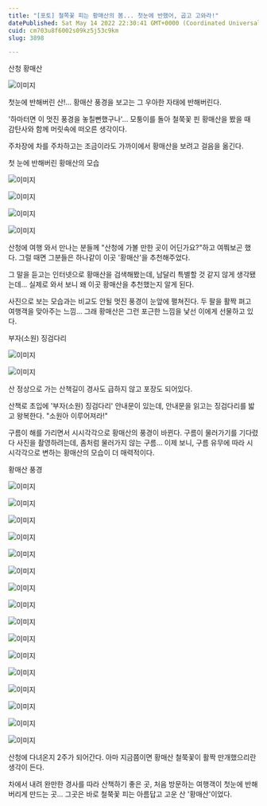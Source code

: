 ```yaml
---
title: "[포토] 철쪽꽃 피는 황매산의 봄... 첫눈에 반했어, 곱고 고와라!"
datePublished: Sat May 14 2022 22:30:41 GMT+0000 (Coordinated Universal Time)
cuid: cm703u8f6002s09kz5j53c9km
slug: 3898

---
```



산청 황매산

![이미지](https://cdn.hashnode.com/res/hashnode/image/upload/v1739255487109/71926cda-9796-4bdd-aa34-e4064cfdadaa.jpeg)

첫눈에 반해버린 산!... 황매산 풍경을 보고는 그 우아한 자태에 반해버린다.

'하마터면 이 멋진 풍경을 놓칠뻔했구나'... 모퉁이를 돌아 철쭉꽃 핀 황매산을 봤을 때 감탄사와 함께 머릿속에 떠오른 생각이다.

주차장에 차를 주차하고는 조금이라도 가까이에서 황매산을 보려고 걸음을 옮긴다.

첫 눈에 반해버린 황매산의 모습

![이미지](https://cdn.hashnode.com/res/hashnode/image/upload/v1739255489226/6fbc2195-d8ad-4571-92f0-6180b7206fba.jpeg)

![이미지](https://cdn.hashnode.com/res/hashnode/image/upload/v1739255491808/9f20c5ce-da53-44f0-afdf-fb79e9975cde.jpeg)

![이미지](https://cdn.hashnode.com/res/hashnode/image/upload/v1739255493925/e6181864-91be-4add-aeb7-5613cd33db0c.jpeg)

![이미지](https://cdn.hashnode.com/res/hashnode/image/upload/v1739255496261/605dd3e9-4eb4-412b-99bb-dc4c4b065540.jpeg)

산청에 여행 와서 만나는 분들께 "산청에 가볼 만한 곳이 어딘가요?"하고 여쭤보곤 했다. 그럴 때면 그분들은 하나같이 이곳 '황매산'을 추천해주었다.

그 말을 듣고는 인터넷으로 황매산을 검색해봤는데, 남달리 특별할 것 같지 않게 생각됐는데... 실제로 와서 보니 왜 이곳 황매산을 추천했는지 알게 된다.

사진으로 보는 모습과는 비교도 안될 멋진 풍경이 눈앞에 펼쳐진다. 두 팔을 활짝 펴고 여행객을 맞아주는 느낌... 그래 황매산은 그런 포근한 느낌을 낯선 이에게 선물하고 있다.

부자(소원) 징검다리

![이미지](https://cdn.hashnode.com/res/hashnode/image/upload/v1739255498313/4c65deb0-1cb4-49fe-a995-3bd2b8e46866.jpeg)

![이미지](https://cdn.hashnode.com/res/hashnode/image/upload/v1739255500385/b30c00f7-586c-4834-9934-f0bbb252a461.jpeg)

산 정상으로 가는 산책길이 경사도 급하지 않고 포장도 되어있다.

산책로 초입에 '부자(소원) 징검다리' 안내문이 있는데, 안내문을 읽고는 징검다리를 밟고 왕복한다. "소원아 이루어져라!"

구름이 해를 가리면서 시시각각으로 황매산의 풍경이 바뀐다. 구름이 물러가기를 기다렸다 사진을 촬영하려는데, 좀처럼 물러가지 않는 구름... 이제 보니, 구름 유무에 따라 시시각각으로 변하는 황매산의 모습이 더 매력적이다.

황매산 풍경

![이미지](https://cdn.hashnode.com/res/hashnode/image/upload/v1739255502683/a3125b60-5be2-44e1-8bfa-caa26ea686e3.jpeg)

![이미지](https://cdn.hashnode.com/res/hashnode/image/upload/v1739255504674/fc634ba7-0a5a-4f25-a207-edf62fd1e19e.jpeg)

![이미지](https://cdn.hashnode.com/res/hashnode/image/upload/v1739255506917/e941e5d3-cb7c-40cd-9eb4-32a1763285df.jpeg)

![이미지](https://cdn.hashnode.com/res/hashnode/image/upload/v1739255508717/c9239e60-0c2a-4365-8161-b21472a01945.jpeg)

![이미지](https://cdn.hashnode.com/res/hashnode/image/upload/v1739255511072/5a3a2a2e-35eb-4214-a024-685a74adb751.jpeg)

![이미지](https://cdn.hashnode.com/res/hashnode/image/upload/v1739255513001/a5e2222e-f548-451d-a7d5-5950357376f0.jpeg)

![이미지](https://cdn.hashnode.com/res/hashnode/image/upload/v1739255514934/8f03593d-1807-430b-81d2-871c3212c7a3.jpeg)

![이미지](https://cdn.hashnode.com/res/hashnode/image/upload/v1739255516989/a3fe5de9-5474-423b-a795-5f1724e9cb05.jpeg)

![이미지](https://cdn.hashnode.com/res/hashnode/image/upload/v1739255519143/44a242a6-f0ab-46cc-a9d3-5cb6bb38ee48.jpeg)

![이미지](https://cdn.hashnode.com/res/hashnode/image/upload/v1739255520878/fa2a36c9-902f-417b-b89a-866981184eaa.jpeg)

![이미지](https://cdn.hashnode.com/res/hashnode/image/upload/v1739255523060/4d9c7479-6490-49dc-b631-c164448e4300.jpeg)

![이미지](https://cdn.hashnode.com/res/hashnode/image/upload/v1739255525245/abcce309-fed9-4b7f-a8c6-9479b0690f37.jpeg)

![이미지](https://cdn.hashnode.com/res/hashnode/image/upload/v1739255527747/41564a95-a0a1-4869-aacb-94115a4cf6cc.jpeg)

![이미지](https://cdn.hashnode.com/res/hashnode/image/upload/v1739255529957/a7851553-ee58-4f94-a41b-bcfaeefe352f.jpeg)

![이미지](https://cdn.hashnode.com/res/hashnode/image/upload/v1739255531898/539a8cad-8f61-4887-b368-6a541c3128cc.jpeg)

![이미지](https://cdn.hashnode.com/res/hashnode/image/upload/v1739255534052/9512d35e-22f0-496c-aee2-c8f6e8857ed2.jpeg)

산청에 다녀온지 2주가 되어간다. 아마 지금쯤이면 황매산 철쭉꽃이 활짝 만개했으리란 생각이 든다.

차에서 내려 완만한 경사를 따라 산책하기 좋은 곳, 처음 방문하는 여행객이 첫눈에 반해버리게 만드는 곳... 그곳은 바로 철쭉꽃 피는 아름답고 고운 산 '황매산'이었다.